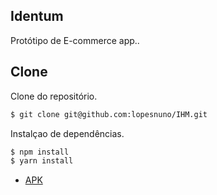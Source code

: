 ## Identum
Protótipo de E-commerce app..

## Clone
Clone do repositório.

```bash
$ git clone git@github.com:lopesnuno/IHM.git
```
Instalçao de dependências.

```bash
$ npm install
$ yarn install
```

- [APK](https://ipvcpt-my.sharepoint.com/:u:/g/personal/lopesnuno_ipvc_pt/Ed8r5iQ54ldGkSbTfSx4Mn4BUjI3-pqgbis5En63vgorsw?e=1cLgOK)
